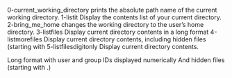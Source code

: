 0-current_working_directory prints the absolute path name of the current working directory.
1-listit Display the contents list of your current directory.
2-bring_me_home changes the working directory to the user’s home directory.
3-listfiles Display current directory contents in a long format
4-listmorefiles Display current directory contents, including hidden files (starting with
5-listfilesdigitonly Display current directory contents.

Long format
with user and group IDs displayed numerically
And hidden files (starting with .)


